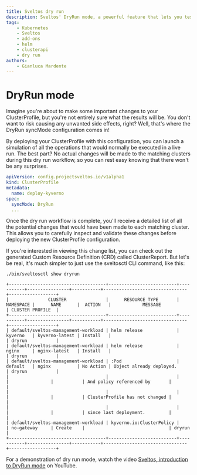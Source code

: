 ```yaml
---
title: Sveltos dry run
description: Sveltos' DryRun mode, a powerful feature that lets you test important changes without any actual impact on your managed clusters. Learn how to configure your ClusterProfile with DryRun syncMode and run a safe simulation of planned operations. Receive detailed reports on potential changes, inspect them, and validate configurations before applying them. Experience peace of mind in managing your clusters with Sveltos' risk-free DryRun mode. 
tags:
    - Kubernetes
    - Sveltos
    - add-ons
    - helm
    - clusterapi
    - dry run
authors:
    - Gianluca Mardente
---
```


# DryRun mode

Imagine you're about to make some important changes to your ClusterProfile, but you're not entirely sure what the results will be. You don't want to risk causing any unwanted side effects, right? Well, that's where the DryRun syncMode configuration comes in!

By deploying your ClusterProfile with this configuration, you can launch a simulation of all the operations that would normally be executed in a live run. The best part? No actual changes will be made to the matching clusters during this dry run workflow, so you can rest easy knowing that there won't be any surprises.

```yaml
apiVersion: config.projectsveltos.io/v1alpha1
kind: ClusterProfile
metadata:
  name: deploy-kyverno
spec:
  syncMode: DryRun
  ...
```

Once the dry run workflow is complete, you'll receive a detailed list of all the potential changes that would have been made to each matching cluster. This allows you to carefully inspect and validate these changes before deploying the new ClusterProfile configuration.

If you're interested in viewing this change list, you can check out the generated Custom Resource Definition (CRD) called ClusterReport. But let's be real, it's much simpler to just use the sveltosctl CLI command, like this:

```
./bin/sveltosctl show dryrun

+-------------------------------------+--------------------------+-----------+----------------+-----------+--------------------------------+------------------+
|               CLUSTER               |      RESOURCE TYPE       | NAMESPACE |      NAME      |  ACTION   |            MESSAGE             | CLUSTER PROFILE  |
+-------------------------------------+--------------------------+-----------+----------------+-----------+--------------------------------+------------------+
| default/sveltos-management-workload | helm release             | kyverno   | kyverno-latest | Install   |                                | dryrun           |
| default/sveltos-management-workload | helm release             | nginx     | nginx-latest   | Install   |                                | dryrun           |
| default/sveltos-management-workload | :Pod                     | default   | nginx          | No Action | Object already deployed.       | dryrun           |
|                                     |                          |           |                |           | And policy referenced by       |                  |
|                                     |                          |           |                |           | ClusterProfile has not changed |                  |
|                                     |                          |           |                |           | since last deployment.         |                  |
| default/sveltos-management-workload | kyverno.io:ClusterPolicy |           | no-gateway     | Create    |                                | dryrun           |
+-------------------------------------+--------------------------+-----------+----------------+-----------+--------------------------------+------------------+

```

For a demonstration of dry run mode, watch the video [Sveltos, introduction to DryRun mode](https://www.youtube.com/watch?v=gfWN_QJAL6k&t=4s) on YouTube.